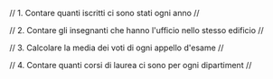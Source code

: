 // 1. Contare quanti iscritti ci sono stati ogni anno //





// 2. Contare gli insegnanti che hanno l'ufficio nello stesso edificio //



// 3. Calcolare la media dei voti di ogni appello d'esame //




// 4. Contare quanti corsi di laurea ci sono per ogni dipartiment //